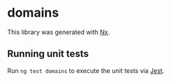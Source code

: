 # domains

This library was generated with [Nx](https://nx.dev).

## Running unit tests

Run `ng test domains` to execute the unit tests via [Jest](https://jestjs.io).
